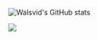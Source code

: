 ![Walsvid's GitHub stats](https://github-readme-stats-one-bice.vercel.app/api?username=ingra14m&show_icons=true&include_all_commits=true&count_private=true&role=OWNER,ORGANIZATION_MEMBER,COLLABORATOR)

![](https://komarev.com/ghpvc/?username=ingra14m)

<!-- 

Here are some ideas to get you started:

- 🔭 I’m currently working on ...
- 🌱 I’m currently learning ...
- 👯 I’m looking to collaborate on ...
- 🤔 I’m looking for help with ...
- 💬 Ask me about ...
- 📫 How to reach me: ...
- 😄 Pronouns: ...
- ⚡ Fun fact: ...
-->
